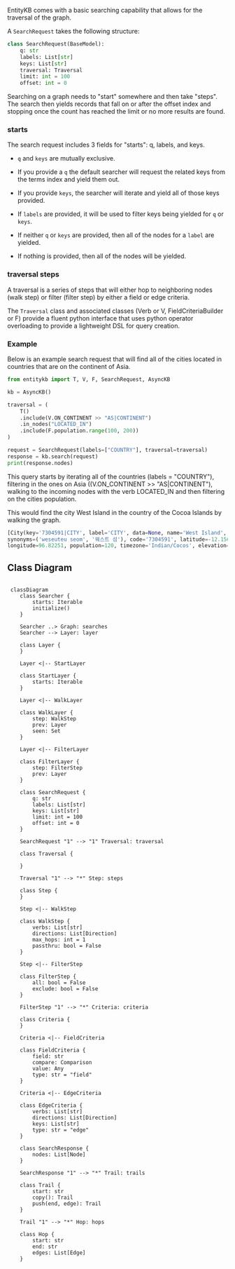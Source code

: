 EntityKB comes with a basic searching capability that allows for the
traversal of the graph.

A `SearchRequest` takes the following structure:

```python
class SearchRequest(BaseModel):
    q: str
    labels: List[str]
    keys: List[str]
    traversal: Traversal
    limit: int = 100
    offset: int = 0
```

Searching on a graph needs to "start" somewhere and then take
"steps". The search then yields records that fall on or after the
offset index and stopping once the count has reached the limit or
no more results are found.

### starts

The search request includes 3 fields for "starts": q, labels, and keys.

* `q` and `keys` are mutually exclusive.

* If you provide a `q` the default searcher will request the related
  keys from the terms index and yield them out.
  
* If you provide `keys`, the searcher will iterate and yield all of those
  keys provided.
  
* If `labels` are provided, it will be used to filter keys being yielded
  for `q` or `keys`.
  
* If neither `q` or `keys` are provided, then all of the nodes for a
  `label` are yielded.
  
* If nothing is provided, then all of the nodes will be yielded.


### traversal steps

A traversal is a series of steps that will either hop to neighboring
nodes (walk step) or filter (filter step) by either a field or edge
criteria.

The `Traversal` class and associated classes (Verb or V,
FieldCriteriaBuilder or F) provide a fluent python interface that
uses python operator overloading to provide a lightweight DSL for
query creation.

### Example

Below is an example search request that will find all of the cities
located in countries that are on the continent of Asia.

```python
from entitykb import T, V, F, SearchRequest, AsyncKB

kb = AsyncKB()

traversal = (
    T()
    .include(V.ON_CONTINENT >> "AS|CONTINENT")
    .in_nodes("LOCATED_IN")
    .include(F.population.range(100, 200))
)

request = SearchRequest(labels=["COUNTRY"], traversal=traversal)
response = kb.search(request)
print(response.nodes)
```

This query starts by iterating all of the countries (labels = "COUNTRY"),
filtering in the ones on Asia ((V.ON_CONTINENT >> "AS|CONTINENT"), walking
to the incoming nodes with the verb LOCATED_IN and then filtering
on the cities population.

This would find the city West Island in the country of the Cocoa Islands
by walking the graph.

```python
[City(key='7304591|CITY', label='CITY', data=None, name='West Island',
synonyms=('weseuteu seom', '웨스트 섬'), code='7304591', latitude=-12.15681,
longitude=96.82251, population=120, timezone='Indian/Cocos', elevation=None)]
```


## Class Diagram

```mermaid

 classDiagram
    class Searcher {
        starts: Iterable
        initialize()
    }

    Searcher ..> Graph: searches
    Searcher --> Layer: layer

    class Layer {
    }

    Layer <|-- StartLayer

    class StartLayer {
        starts: Iterable
    }

    Layer <|-- WalkLayer

    class WalkLayer {
        step: WalkStep
        prev: Layer
        seen: Set
    }

    Layer <|-- FilterLayer

    class FilterLayer {
        step: FilterStep
        prev: Layer
    }

    class SearchRequest {
        q: str
        labels: List[str]
        keys: List[str]
        limit: int = 100
        offset: int = 0
    }

    SearchRequest "1" --> "1" Traversal: traversal

    class Traversal {
        
    }

    Traversal "1" --> "*" Step: steps

    class Step {
    }

    Step <|-- WalkStep

    class WalkStep {
        verbs: List[str]
        directions: List[Direction]
        max_hops: int = 1
        passthru: bool = False
    }

    Step <|-- FilterStep

    class FilterStep {
        all: bool = False
        exclude: bool = False
    }

    FilterStep "1" --> "*" Criteria: criteria

    class Criteria {
    }

    Criteria <|-- FieldCriteria

    class FieldCriteria {
        field: str
        compare: Comparison
        value: Any
        type: str = "field"
    }

    Criteria <|-- EdgeCriteria

    class EdgeCriteria {
        verbs: List[str]
        directions: List[Direction]
        keys: List[str]
        type: str = "edge"
    }

    class SearchResponse {
        nodes: List[Node]
    }

    SearchResponse "1" --> "*" Trail: trails

    class Trail {
        start: str
        copy(): Trail
        push(end, edge): Trail
    }

    Trail "1" --> "*" Hop: hops

    class Hop {
        start: str
        end: str
        edges: List[Edge]
    }
```

